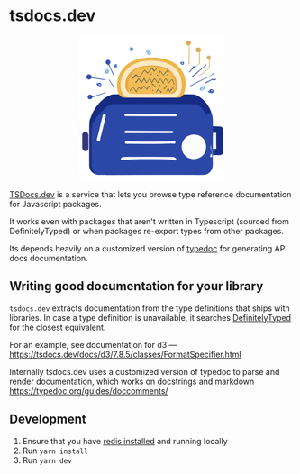 # tsdocs.dev

<p align="center">
<img src="public/android-chrome-512x512.png" width="256" height="256" />
</p>

[TSDocs.dev](https://tsdocs.dev) is a service that lets you browse type reference documentation
for Javascript packages.

It works even with packages that aren't written in Typescript (sourced from DefinitelyTyped)
or when packages re-export types from other packages.

Its depends heavily on a customized version of [typedoc](https://github.com/TypeStrong/typedoc)
for generating API docs documentation.

## Writing good documentation for your library

`tsdocs.dev` extracts documentation from the type definitions that ships with libraries. In case a type definition is 
unavailable, it searches [DefinitelyTyped](https://github.com/DefinitelyTyped/DefinitelyTyped) for the closest equivalent.

For an example, see documentation for d3 —
https://tsdocs.dev/docs/d3/7.8.5/classes/FormatSpecifier.html

Internally tsdocs.dev uses a customized version of typedoc to parse 
and render documentation, which works on docstrings and markdown
https://typedoc.org/guides/doccomments/


## Development

1. Ensure that you have [redis installed](https://redis.io/docs/install/install-redis/) and running locally
2. Run `yarn install`
3. Run `yarn dev`
